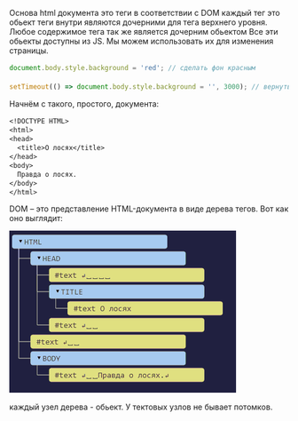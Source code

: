 Основа html документа  это теги
в соответствии с DOM каждый тег это обьект теги внутри являются дочерними для тега верхнего уровня. Любое содержимое тега так же является дочерним обьектом 
Все эти обьекты доступны из JS. Мы можем использовать их для изменения страницы.
```javascript
document.body.style.background = 'red'; // сделать фон красным

setTimeout(() => document.body.style.background = '', 3000); // вернуть назад
```


Начнём с такого, простого, документа:

```markup
<!DOCTYPE HTML>
<html>
<head>
  <title>О лосях</title>
</head>
<body>
  Правда о лосях.
</body>
</html>
```

DOM – это представление HTML-документа в виде дерева тегов. Вот как оно выглядит:


![alt text](https://github.com/Dimon-z/js-notes-md/blob/develop/assets/bmp/DomProst.bmp?raw=true)

каждый узел дерева - обьект. У тектовых узлов не бывает потомков.

